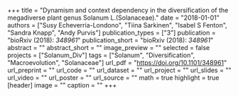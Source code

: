+++
title = "Dynamism and context dependency in the diversification of the megadiverse plant genus Solanum L.(Solanaceae)."
date = "2018-01-01"
authors = ["Susy Echeverria-Londono", "Tiina Sarkinen", "Isabel S Fenton", "Sandra Knapp", "Andy Purvis"]
publication_types = ["3"]
publication = "bioRxiv (2018): _348961_"
publication_short = "bioRxiv (2018): _348961_"
abstract = ""
abstract_short = ""
image_preview = ""
selected = false
projects = ["Solanum_Div"]
tags = ["Solanum", "Diversification", "Macroevolution", "Solanaceae"]
url_pdf = "https://doi.org/10.1101/348961"
url_preprint = ""
url_code = ""
url_dataset = ""
url_project = ""
url_slides = ""
url_video = ""
url_poster = ""
url_source = ""
math = true
highlight = true
[header]
image = ""
caption = ""
+++
